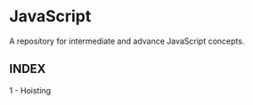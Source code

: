 # JavaScript
A repository for intermediate and advance JavaScript concepts.


## INDEX

1 - Hoisting
